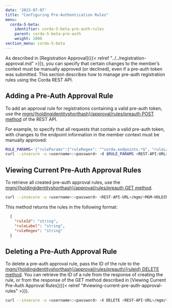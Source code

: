 ```yaml
---
date: '2023-07-07'
title: "Configuring Pre-Authentication Rules"
menu:
  corda-5-beta:
    identifier: corda-5-beta-pre-auth-rules
    parent: corda-5-beta-pre-auth
    weight: 2000
section_menu: corda-5-beta
---
```


As described in [Registration Approval]({{< relref "../../registration-approval.md" >}}), you can specify that certain changes to the member’s context must be manually approved (or declined), even if a pre-auth token was submitted. This section describes how to manage pre-auth registration rules using the Corda REST API.

## Adding a Pre-Auth Approval Rule

To add an approval rule for registrations containing a valid pre-auth token, use the [mgm/{holdingidentityshorthash}/approval/rules/preauth POST method](../../../rest-api/C5_OpenAPI.html#tag/MGM-API/operation/post_mgm__holdingidentityshorthash__approval_rules_preauth) of the REST API.

For example, to specify that all requests that contain a valid pre-auth token, with changes to the endpoint information in the member context must be manually approved:

```bash
RULE_PARAMS='{"ruleParams":{"ruleRegex": "^corda.endpoints.*$", "ruleLabel": "Any change to P2P endpoints requires manual review."}}'
curl --insecure -u <username>:<password> -d $RULE_PARAMS <REST-API-URL>/mgm/<MGM-HOLDING-ID>/approval/rules/preauth
```

## Viewing Current Pre-Auth Approval Rules

To retrieve all created pre-auth approval rules, use the [mgm/{holdingidentityshorthash}/approval/rules/preauth GET method](../../../rest-api/C5_OpenAPI.html#tag/MGM-API/operation/get_mgm__holdingidentityshorthash__approval_rules_preauth).

```bash
curl --insecure -u <username>:<password> <REST-API-URL>/mgm/<MGM-HOLDING-ID>/approval/rules/preauth
```

This method returns the rules in the following format:
```JSON
  {
    "ruleId": "string",
    "ruleLabel": "string",
    "ruleRegex": "string"
  }
```

## Deleting a Pre-Auth Approval Rule

To delete a pre-auth approval rule, pass the ID of the rule to the [mgm/{holdingidentityshorthash}/approval/rules/preauth/{ruleid} DELETE method](../../../rest-api/C5_OpenAPI.html#tag/MGM-API/operation/delete_mgm__holdingidentityshorthash__approval_rules_preauth__ruleid_). You can retrieve the ID of a rule from the response of creating the rule, or from the response of the GET method described in [Viewing Current Pre-Auth Approval Rules]({{< relref "#viewing-current-pre-auth-approval-rules" >}}).

```bash
curl --insecure -u <username>:<password> -X DELETE <REST-API-URL>/mgm/<MGM-HOLDING-ID>/approval/rules/<RULE-ID>
```
